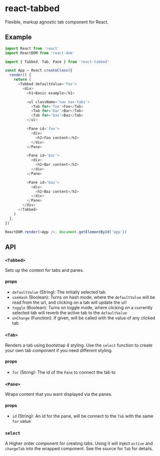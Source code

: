 # react-tabbed

Flexible, markup agnostic tab component for React.

## Example

```js
import React from 'react'
import ReactDOM from 'react-dom'

import { Tabbed, Tab, Pane } from 'react-tabbed'

const App = React.createClass({
  render() {
    return (
      <Tabbed defaultValue='foo'>
        <div>
          <h1>Basic example</h1>

          <ul className='nav nav-tabs'>
            <Tab for='foo'>Foo</Tab>
            <Tab for='bar'>Bar</Tab>
            <Tab for='baz'>Baz</Tab>
          </ul>

          <Pane id='foo'>
            <div>
              <h2>Foo content</h2>
            </div>
          </Pane>

          <Pane id='bar'>
            <div>
              <h2>Bar content</h2>
            </div>
          </Pane>

          <Pane id='baz'>
            <div>
              <h2>Baz content</h2>
            </div>
          </Pane>
        </div>
      </Tabbed>
    )
  },
})

ReactDOM.render(<App />, document.getElementById('app'))
```

## API

### `<Tabbed>`

Sets up the context for tabs and panes.

#### props

* `defaultValue` (String): The initially selected tab
* `useHash` (Boolean): Turns on hash mode, where the `defaultValue` will be read from the url, and clicking on a tab will update the url
* `toggle` (Boolean): Turns on toggle mode, where clicking on a currently selected tab will reverb the active tab to the `defaultValue`
* `onChange` (Function): If given, will be called with the value of any clicked tab

### `<Tab>`

Renders a tab using bootstrap 4 styling. Use the `select` function to create your own tab component if you need different styling.

#### props

* `for` (String): The id of the `Pane` to connect the tab to

### `<Pane>`

Wraps content that you want displayed via the panes.

#### props

* `id` (String): An id for the pane, will be connect to the `Tab` with the same `for` value

### `select`

A Higher order component for creating tabs. Using it will inject `active` and `changeTab` into the wrapped component. See the source for `Tab` for details.

